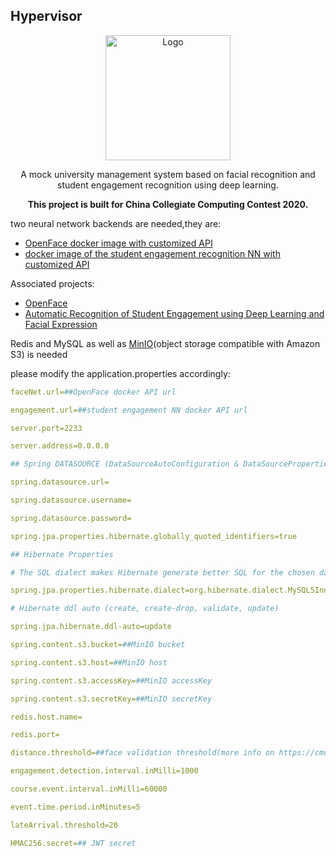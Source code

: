 
## Hypervisor
<p align="center">
<img width="200" height="200" src="https://github.com/HENU-Shabi/Hypervisor/blob/master/readme_pic.png" alt="Logo"/>
</p>
<p align="center">A mock university management system based on facial recognition and student engagement recognition  using deep learning.</p>
<p align="center"><strong>This project is built for China Collegiate Computing Contest 2020.</strong></p>

 two neural network backends are needed,they are:
 

 - [OpenFace docker image with customized API](https://hub.docker.com/repository/docker/lu1kaifeng/openface-final)
 - [docker image of the student engagement recognition NN with customized API](https://hub.docker.com/repository/docker/lu1kaifeng/engagement-recognition-final)
 
 Associated projects:
 - [OpenFace](http://cmusatyalab.github.io/openface/)
 - [Automatic Recognition of Student Engagement using Deep Learning and Facial Expression](https://github.com/omidmnezami/Engagement-Recognition)

 Redis and MySQL as well as [MinIO](https://min.io/)(object storage compatible with Amazon S3) is needed

please modify the application.properties accordingly:

```yaml
faceNet.url=##OpenFace docker API url

engagement.url=##student engagement NN docker API url

server.port=2233

server.address=0.0.0.0

## Spring DATASOURCE (DataSourceAutoConfiguration & DataSourceProperties)

spring.datasource.url=

spring.datasource.username=

spring.datasource.password=

spring.jpa.properties.hibernate.globally_quoted_identifiers=true

## Hibernate Properties

# The SQL dialect makes Hibernate generate better SQL for the chosen database

spring.jpa.properties.hibernate.dialect=org.hibernate.dialect.MySQL5InnoDBDialect

# Hibernate ddl auto (create, create-drop, validate, update)

spring.jpa.hibernate.ddl-auto=update

spring.content.s3.bucket=##MinIO bucket

spring.content.s3.host=##MinIO host

spring.content.s3.accessKey=##MinIO accessKey

spring.content.s3.secretKey=##MinIO secretKey

redis.host.name=

redis.port=

distance.threshold=##face validation threshold(more info on https://cmusatyalab.github.io/openface/)

engagement.detection.interval.inMilli=1000

course.event.interval.inMilli=60000

event.time.period.inMinutes=5

lateArrival.threshold=20

HMAC256.secret=## JWT secret
```
